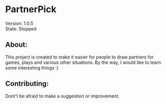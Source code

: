 # PartnerPick
Version: 1.0.5
<br>
State: Stopped

## About:

This project is created to make it easier for people to draw partners for games, plays and various other situations.
By the way, I would like to learn some interesting things :)

## Contributing:

Dont't be afraid to make a suggestion or improvement.
